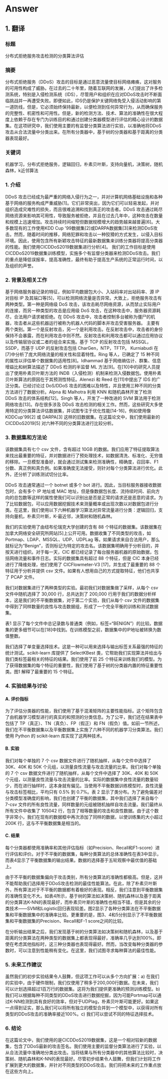 # Answer

## 1. 翻译

### 标题

分布式拒绝服务攻击检测的分类算法评估

### 摘要

分布式拒绝服务（DDoS）攻击的目标是通过恶意流量使目标网络瘫痪，这对服务的可用性构成了威胁。在过去的二十年里，随着互联网的发展，人们提出了许多检测系统，特别是入侵检测系统（IDS），尽管用户和组织在应对DDoS攻击时不断面临挑战并一再遭受失败。即便如此，IDS仍是保护关键网络免受入侵活动影响的第一道防线，但是，它必须始终保持最新，以便检测到任何异常行为，从而确保服务的完整性、机密性和可用性。但是，新的检测方法、技术、算法的准确性在很大程度上依赖于存在专门为训练目的和通过创建分类器模型进行评估的精心设计的数据集。在这项研究中，我们使用主要的有监督分类算法进行实验，以准确地将DDoS攻击从合法流量中分类出来。在所有分类器中，基于树的分类器和基于距离的分类器表现最好。

### 关键词

机器学习，分布式拒绝服务，逻辑回归，朴素贝叶斯，支持向量机，决策树，随机森林，k近邻算法

### 1. 介绍

DDoS 攻击已经成为最严重的网络入侵行为之一，并对计算机网络基础设施和各种基于网络的服务构成严重威胁[1]。它们非常突出，因为它们可以轻易发起，并对组织造成灾难性的损失，而且很难追溯和找到真正的攻击者。DDoS 攻击通过耗尽网络资源来影响其可用性，导致服务被拒绝，并且在过去几年中，这种攻击在数量和规模上迅速增加。攻击持续时间缩短但数据规模增大的趋势越来越普遍[6]。大多数现有的工作使用KDD Cup '99数据集[2]或DARPA数据集[3]来检测DDoS攻击。然而，随着时间的推移，网络犯罪和攻击以一种狡猾的方式发生，以侵入目标环境。因此，使用包含所有新颖攻击特征的最新数据集来训练分类器将提高分类器的性能。我们使用CICDDoS2019数据集进行分析[4]。 我们的工作目标是使用CICDDoS2019数据集训练模型，实施多个有监督分类器来检测DDoS攻击。我们的重点是降低误报率，提高准确性，最终有助于提高生产系统的正常运行时间，以及组织的声誉。

### 2. 背景及相关工作

基于网络服务器记录的特征，例如平均数据包大小、入站码率对出站码率、源 IP 对目标 IP 及其端口等[5]，可以检测网络流量是否异常。大致上，拒绝服务攻击有两种类型。第一种是网络级 DoS 攻击，该攻击耗尽网络资源，从而禁止实际用户的连接，而另一种类型的攻击是应用级 DoS 攻击，在这种攻击中，服务器资源耗尽，合法用户请求被拒绝。在 DDoS 攻击中，攻击者控制多台被称为僵尸的机器，攻击者从这些机器运行被称为机器人代码的脚本并攻击受害服务器。 主要有两个类别。第一个是反射攻击，另一个是利用攻击。在反射攻击中，攻击者的身份保持不会暴露，而在利用攻击中则不然。反射攻击和利用攻击都可以通过应用协议以及传输层协议或二者的组合来实施。基于 TCP 的反射攻击包括 MSSQL，SSDP，而基于 UDP 的反射攻击包括 CharGen，NTP，TFTP。 Kurniabudi 在[7]中分析了庞大网络流量的相关性和显着特性。Ring 等人，已确定了 15 种不同的属性以评估单个数据集的适用性[8]。Idhammad 基于网络熵估计、群集、信息增益比和树算法描述了 DDoS 检测的半监督 ML 方法[9]。在[10]中的研究人员提出了使用朴素贝叶斯方法的 INDB（入侵检测）机制来检测入侵数据包。使用朴素贝叶斯算法的原因在于其预测性特征。Alenezi 和 Reed 在[11]中提出了 IDS 的广泛分类。已经讨论过 DoS/DDoS 攻击的困难以及特性，并且使用三种不同的分类方法进行了数据分析。Alpna 和 Malhotra 利用 KNN 和随机森林开发了检测 DDoS 攻击的体系结构[12]。Singh 等人，开发了一种改进的 SVM 算法用于检测网络攻击[13]。存在很多涉及 DDoS 攻击检测的相关工作。然而，这些研究大多使用特定的分类算法评估数据集，并试图专注于优化性能[14-16]，例如使用像 KDDCup'99[2] 或 DARPA[3] 这样的旧数据集。在这篇论文中，我们使用最新的 CICDDoS2019[5] 对六种不同的分类算法进行比较分析。

### 3. 数据集和方法论

该数据集具有七个 csv 文件，含有超过 10GB 的数据。我们应用了特征提取算法来找出最重要的特征，并对数据进行了预处理技术，如数据清洗、标准化、无穷值的移除。一旦模型准备好，就会通过测试集来检测准确性，精确度，召回率、F1 分数、真正例和真负例。如果准确度无法接受，则针对每个分类算法进行优化。此外，还分析了训练测试切分比率。 

DDoS 攻击通常通过一个 botnet 或多个 bot 进行。因此，当目标服务器接收数据包时，会有多个 IP 地址或 MAC 地址，但是像数据包长度、流持续时间、前向方向的总包数等这样的属性使我们可以识别出是否是正常的请求还是恶意的请求。为了比较数据包，可以应用数据挖掘技术来测量概率或出现次数以对数据包进行分类。在这里，我们使用以下六种机器学习算法对异常流量进行分类：逻辑回归，支持向量机，朴素贝叶斯，K-最近邻，决策树和随机森林。 

我们的实验使用了由纽布伦瑞克大学创建的含有 88 个特征的数据集。该数据集在加拿大网络安全研究所网站[5]上公开可用。数据收集了不同类型的攻击，如 Portmap、LDAP、MSSQL、UDP、UDPLag 等。如果请求来自合法用户，那么就标记为“Benign”，否则标记为特定的攻击名。该数据集明确用于分析目的，并按天进行组织。对于每一天，CIC 都已经记录了每台服务器机器的原始数据，包括网络流量和事件日志。实际的数据集具有超过 88 个特征，但是 CIC 本身已经进行了降维处理，他们使用了 CICFlowmeter-V3 [17]，并生成了最重要的 88 个特征用于分析并提供 csv 文件。如果有人想用自己的方式提取特征，他们也共享了 PCAP 文件。 

我们对数据集进行了两种类型的实验。最初我们对数据集做了采样，从每个 csv 文件中随机选择了 30,000 行，总共达到了 200,000 行用于我们的数据分析样本，这是我们的不平衡数据集，对于第二个实验，我们从每个 csv 文件的数据集中得到了同样数量的良性与攻击数据组，形成了一个完全平衡的训练和测试数据集。 

表1 显示了每个文件中总记录数与普通类（例如，标签=“BENIGN”）的比较。数据集的更多细节可以在[18]中找到。在训练模型之前，数据集中的IP地址被转换为数值整数。 

我们选择了单变量选择技术。这是一种可以用来选择与输出标签关系最强的特征的统计测试。scikit-learn 库提供了 SelectKBest 类，它帮助我们实现算法并给出与我们类标签最相关的特征的结果。我们使用了前 25 个特征来训练我们的模型。为了获得数据集的每个特征的重要性，我们使用了基于树的分类器内置的特征重要性类。图1 解释了最重要的 15 个特征。

### 4. 实验结果与讨论

#### A. 评价指标

为了评估分类器的性能，我们使用了基于混淆矩阵的主要性能指标。这个矩阵包含了由机器学习模型进行的真实的和预测的分类信息。为了公平，我们还在结果表中包括了 TP（真正）、TN（真负）、FP（假正）和 FN（假负）值。如前一节所述，我们在不平衡数据集以及平衡数据集上实施了六种不同的机器学习分类算法。我们使用 Python 的 scikit-learn 库实现了这两种技术。

#### B. 实验

我们对每个单独的 7 个 csv 数据文件进行了随机抽样，从每个文件中选择了 30K、40K 和 50K 个元组，以测量良性流量与攻击流量的比率。我们对每个单独的 7 个 csv 数据文件进行了随机抽样，从每个文件中选择了 30K、40K 和 50K 个元组，以测量良性流量与攻击流量的比率。实际的数据集中良性流量的数量较少，而在进行抽样时，这本身就有偏见。当使用不平衡数据训练模型时，良性流量与攻击标签相比，平均只有 0.5% 到 0.7%。表 2 显示了类分布。为了避免偏差对分类模型准确度的影响，我们也创建了平衡的数据集，其中我们选择了来自每个 7-csv 文件的所有良性流量，同样数量的元组被随机抽样自攻击流量。我们最终从所有文件中收集了 105042 行，包含了相等数量的攻击和良性数据。由于这个数字非常小，我们在现有的数据框中再次添加了同样的数据，以使训练集的大小超过 200K 行，这与不平衡数据集是相当的。

#### C. 结果

每个分类器都使用准确率和其他评估指标（如Precision、Recall和F1-score）进行评估和评价。对于不平衡的数据集，每种分类算法的总体准确性在表3中显示，而表4显示了平衡数据集的输出结果。数据的选择基于五轮观察中最优值的基础上。

由于不平衡的数据集偏向于攻击类别，所有分类算法的准确性都极高。但是，这并不能帮助我们选择用于DDoS攻击检测的最佳性能算法。在此，除了朴素贝叶斯外，所有算法对于不平衡的数据都有着极好的表现。相反，我们注意到平衡数据集的准确性变化不大。如表4所示，基于树的算法如决策树、随机森林以及基于距离的分类算法K-NN的表现最好，而朴素贝叶斯的准确性也相当不错，但是其余的分类技术——SVM和Logistic回归表现较差。图2显示了各种分类算法在不平衡数据集和平衡数据集中的准确率比较。更重要的是，图3、4和5分别显示了不平衡数据集和平衡数据集的Precision、Recall和F-1 score之间的比较。

在分析输出结果之后，我们发现基于树的分类算法如决策树和随机森林，以及基于距离的分类算法在两种类型的数据集上都表现得最好，准确率几乎达到100%。即使在考虑其他指标时，这三种分类器也表现得最好。然而，当改变每种分类器的参数时，可以注意到性能稍有变化。在这里，我们试图寻求每种算法的最佳性能。

### 5. 未来工作建议

虽然我们的初步实验结果令人鼓舞，但这项工作可以从多个方向扩展：a) 在我们的实验中，由于硬件限制，我们仅使用了稍多于200,000行数据。在未来，我们可以计划选择超过1百万行的数据集。这将为我们提供更准确的预测训练模型。b) 我们可以根据每种不同类型的DDoS攻击进行数据挖掘，因为可能Portmap可以通过K-NN检测到具有良好的效率，但对于UDPlag，朴素贝叶斯可能更好。如果这一点得到证实，那么我们可以将所有独立的模型合并到一个模型中，以获得对所有类型的DDoS攻击的准确率接近100%。c) 我们可以尝试不同的特征选择技术。

### 6. 结论

在这篇论文中，我们使用的是CICDDoS2019数据集，这是一个相对较新的数据集，包含了DDoS最新的攻击签名。我们使用主要的监督分类算法进行了实验，以从合法流量中准确地分类出攻击。当将结果与所有分类器中的其他算法比较时，决策树、随机森林和K-NN的表现最好。尽管初步结果令人鼓舞，但我们计划将工作扩展到更大的数据集，并针对不同类型的DDoS攻击。我们将把未来的工作重点放在这些方向上。
